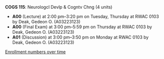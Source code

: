 **COGS 115**: Neurologcl Devlp & Cogntv Chng (4 units)

- **A00** (Lecture) at 2:00 pm–3:20 pm on Tuesday, Thursday at RWAC 0103 by Deak, Gedeon O. (A03223123)
- **A00** (Final Exam) at 3:00 pm–5:59 pm on Thursday at RWAC 0103 by Deak, Gedeon O. (A03223123)
- **A01** (Discussion) at 3:00 pm–3:50 pm on Monday at RWAC 0103 by Deak, Gedeon O. (A03223123)

[Enrollment numbers over time](./COGS115.tsv)
